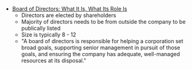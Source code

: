 * [Board of Directors: What It Is, What Its Role Is](https://www.investopedia.com/terms/b/boardofdirectors.asp)
	* Directors are elected by shareholders
	* Majority of directors needs to be from outside the company to be publically listed
	* Size is typically 8 - 12
	* "A board of directors is responsible for helping a corporation set broad goals, supporting senior management in pursuit of those goals, and ensuring the company has adequate, well-managed resources at its disposal."
